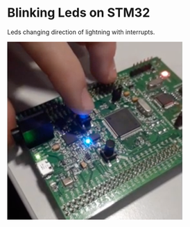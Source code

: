 # Blinking Leds on STM32

Leds changing direction of lightning with interrupts.

[![Watch the video](https://github.com/satl-it-e/Blinking_Leds_STM32/blob/master/video%20title.png)](https://www.youtube.com/watch?v=uhJj6fK6x08)
